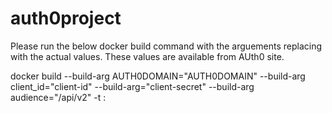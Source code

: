 # auth0project

Please run the below docker build command with the arguements replacing with the actual values. These values are available from AUth0 site.

docker build --build-arg AUTH0DOMAIN="AUTH0DOMAIN" --build-arg client_id="client-id" --build-arg="client-secret" --build-arg audience="<URL>/api/v2" -t <imagename>:<tag>
